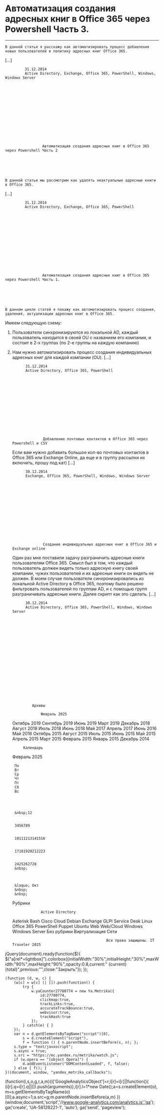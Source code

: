 #                 	 Автоматизация создания адресных книг в Office 365 через Powershell Часть 3.   
***            	***

                
			
	
		
    
	В данной статья я расскажу как автоматизировать процесс добавления новых пользователей в политику адресных книг Office 365.
 [...] 
        
             31.12.2014 
             Active Directory, Exchange, Office 365, PowerShell, Windows, Windows Server 
        
            
        
	
        
                
            
			
		
		
            
    
							
            	
                 
                	 Автоматизация создания адресных книг в Office 365 через Powershell Часть 2 
                	
                
			
	
		
    
	В данной статье мы рассмотрим как удалять неактуальные адресные книги в Office 365.
 [...] 
        
             31.12.2014 
             Active Directory, Exchange, Office 365, PowerShell 
        
            
        
	
        
                
            
			
		
		
            
    
							
            	
                 
                	 Автоматизация создания адресных книг в Office 365 через Powershell Часть 1. 
                	
                
			
	
		
    
	В данном цикле статей я покажу как автоматизировать процесс создания, удаления, актуализации адресных книг в Office 365.
Имеем следующую схему:
1) Пользователи синхронизируются из локальной AD, каждый пользователь находится в своей OU с названием его компании, и состоит в 2-х группах (по 2-е группы на каждую компанию)
2) Нам нужно автоматизировать процесс создания индивидуальных адресных книг для каждой компании (OU).
 [...] 
        
             31.12.2014 
             Active Directory, Office 365, PowerShell 
        
            
        
	
        
                
            
			
		
		
            
    
							
            	
                 
                	 Добавление почтовых контактов в Office 365 через Powershell и CSV 
                	
                
			
	
		
    
	Если вам нужно добавить большое кол-во почтовых контактов в Office 365 или Exchange Online, да еще и в группу рассылки их включить, прошу под кат) [...] 
        
             30.12.2014 
             Exchange, Office 365, PowerShell, Windows, Windows Server 
        
            
        
	
        
                
            
			
		
		
            
    
							
            	
                 
                	 Создание индивидуальных адресных книг в Office 365 и Exchange online 
                	
                
			
	
		
    
	Один раз мне поставили задачу разграничить адресные книги пользователям Office 365.
Смысл был в том, что каждый пользователь должен видеть только адресную книгу своей компании, чужих пользователей и их адресные книги он видеть не должен.
В моем случае пользователи синхронизировались из локальной Active Directory в Office 365, поэтому было решено фильтровать пользователей по группам AD, и с помощью групп разграничивать адресные книги.
Далее скрипт как это сделать. [...] 
        
             30.12.2014 
             Active Directory, Office 365, PowerShell, Windows, Windows Server 
        
            
        
	
        
                
            
			
		
		        
	        
        
        
    
        
    
	
        
            
            
            
				Архивы
			
					Февраль 2025
	Октябрь 2019
	Сентябрь 2019
	Июнь 2019
	Март 2019
	Декабрь 2018
	Август 2018
	Июль 2018
	Июнь 2018
	Май 2017
	Апрель 2017
	Июнь 2016
	Май 2016
	Октябрь 2015
	Август 2015
	Июль 2015
	Июнь 2015
	Май 2015
	Апрель 2015
	Март 2015
	Февраль 2015
	Январь 2015
	Декабрь 2014
			
			Календарь
	Февраль 2025
	
	
		Пн
		Вт
		Ср
		Чт
		Пт
		Сб
		Вс
	
	
	
	
		&nbsp;12
	
	
		3456789
	
	
		10111213141516
	
	
		17181920212223
	
	
		2425262728
		&nbsp;
	
	
	
		&laquo; Окт
		&nbsp;
		&nbsp;
	Рубрики
			
					Active Directory
	Asterisk
	Bash
	Cisco
	Cloud
	Debian
	Exchange
	GLPI Service Desk
	Linux
	Office 365
	PowerShell
	Puppet
	Ubuntu
	Web
	Web/Cloud
	Windows
	Windows Server
	Без рубрики
	Виртуализация
	Сети
			
			                 
            
            
        
    
	           
    
    
  
	
    
		
        
             
			
                
                    
                                                  Все права защищены. IT Traveler 2025 
                         
                        
																		                    
                    
				
                
                
    
			
		                            
	
	
                
                
			
                
		
        
	
    
jQuery(document).ready(function($){
  $("a[rel*=lightbox]").colorbox({initialWidth:"30%",initialHeight:"30%",maxWidth:"90%",maxHeight:"90%",opacity:0.8,current:" {current}  {total}",previous:"",close:"Закрыть"});
});
  
    (function (d, w, c) {
        (w[c] = w[c] || []).push(function() {
            try {
                w.yaCounter27780774 = new Ya.Metrika({
                    id:27780774,
                    clickmap:true,
                    trackLinks:true,
                    accurateTrackBounce:true,
                    webvisor:true,
                    trackHash:true
                });
            } catch(e) { }
        });
        var n = d.getElementsByTagName("script")[0],
            s = d.createElement("script"),
            f = function () { n.parentNode.insertBefore(s, n); };
        s.type = "text/javascript";
        s.async = true;
        s.src = "https://mc.yandex.ru/metrika/watch.js";
        if (w.opera == "[object Opera]") {
            d.addEventListener("DOMContentLoaded", f, false);
        } else { f(); }
    })(document, window, "yandex_metrika_callbacks");
  (function(i,s,o,g,r,a,m){i['GoogleAnalyticsObject']=r;i[r]=i[r]||function(){
  (i[r].q=i[r].q||[]).push(arguments)},i[r].l=1*new Date();a=s.createElement(o),
  m=s.getElementsByTagName(o)[0];a.async=1;a.src=g;m.parentNode.insertBefore(a,m)
  })(window,document,'script','//www.google-analytics.com/analytics.js','ga');
  ga('create', 'UA-58126221-1', 'auto');
  ga('send', 'pageview');
